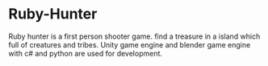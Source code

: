 # Ruby-Hunter
Ruby hunter is a first person shooter game. find a treasure in a island which full of creatures and tribes. Unity game engine and blender game engine with c# and python are used for development.

